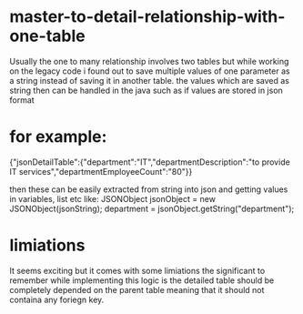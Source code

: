 # master-to-detail-relationship-with-one-table

Usually the one to many relationship involves two tables but while working on the legacy code i found out to save multiple values of one parameter as a string instead of saving it in 
another table. the values which are saved as string then can be handled in the java such as if values are stored in json format 

# for example: 

{"jsonDetailTable":{"department":"IT","departmentDescription":"to provide IT services","departmentEmployeeCount":"80"}}

then these can be easily extracted from string into json and getting values in variables, list etc like:
JSONObject jsonObject = new JSONObject(jsonString);
department = jsonObject.getString("department");

# limiations
It seems exciting but it comes with some limiations the significant to remember while implementing this logic is the detailed table should be completely depended on the 
parent table meaning that it should not containa any foriegn key.
